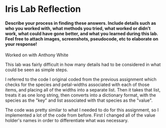 # Iris Lab Reflection

#### Describe your process in finding these answers. Include details such as who you worked with, what methods you tried, what worked or didn’t work, what could have gone better, and what you learned during this lab. Feel free to attach images, screenshots, pseudocode, etc to elaborate on your response!
Worked on with Anthony White

This lab was fairly difficult in how many details had to be considered in what could be seen as simple steps.

I referred to the code I original coded from the previous assignment which checks for the species and petal-widths associated with each of those items, and placing all of the widths
into a separate list. Then it takes that list, treats it as one long string, then converts into a dictionary format, with the species as the "key" and list associated with that species
as the "value".

The code was pretty similar to what I needed to do for this assignment, so I implemented a lot of the code from before. 
First I changed all of the value holder's names in order to differentiate what was necessary.

